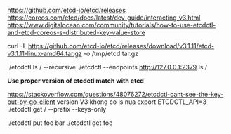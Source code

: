 https://github.com/etcd-io/etcd/releases
https://coreos.com/etcd/docs/latest/dev-guide/interacting_v3.html
https://www.digitalocean.com/community/tutorials/how-to-use-etcdctl-and-etcd-coreos-s-distributed-key-value-store

curl -L https://github.com/etcd-io/etcd/releases/download/v3.1.11/etcd-v3.1.11-linux-amd64.tar.gz -o /tmp/etcd.tar.gz


./etcdctl ls / --recursive
./etcdctl --endpoints http://127.0.0.1:2379 ls /

**Use proper version of etcdctl match with etcd**

https://stackoverflow.com/questions/48076272/etcdctl-cant-see-the-key-put-by-go-client
version V3 khong co ls  nua
export ETCDCTL_API=3
./etcdctl get / --prefix --keys-only

./etcdctl put foo bar
./etcdctl get foo
